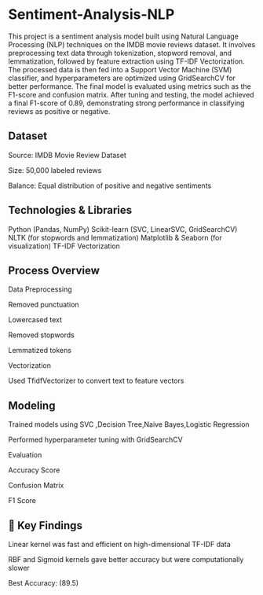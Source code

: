 # Sentiment-Analysis-NLP

This project is a sentiment analysis model built using Natural Language Processing (NLP) techniques on the IMDB movie reviews dataset. It involves preprocessing text data through tokenization, stopword removal, and lemmatization, followed by feature extraction using TF-IDF Vectorization. The processed data is then fed into a Support Vector Machine (SVM) classifier, and hyperparameters are optimized using GridSearchCV for better performance. The final model is evaluated using metrics such as the F1-score and confusion matrix. After tuning and testing, the model achieved a final F1-score of 0.89, demonstrating strong performance in classifying reviews as positive or negative.


## Dataset
  Source: IMDB Movie Review Dataset

  Size: 50,000 labeled reviews

  Balance: Equal distribution of positive and negative sentiments

 ## Technologies & Libraries
  Python (Pandas, NumPy)
  Scikit-learn (SVC, LinearSVC, GridSearchCV)
  NLTK (for stopwords and lemmatization)
  Matplotlib & Seaborn (for visualization)
  TF-IDF Vectorization

## Process Overview
 Data Preprocessing

 Removed punctuation

 Lowercased text

 Removed stopwords

 Lemmatized tokens

 Vectorization

 Used TfidfVectorizer to convert text to feature vectors

## Modeling

Trained models using SVC ,Decision Tree,Naive Bayes,Logistic Regression

Performed hyperparameter tuning with GridSearchCV

Evaluation

Accuracy Score

Confusion Matrix

F1 Score

## 🧠 Key Findings
Linear kernel was fast and efficient on high-dimensional TF-IDF data

RBF and Sigmoid kernels gave better accuracy but were computationally slower

Best Accuracy: (89.5)
